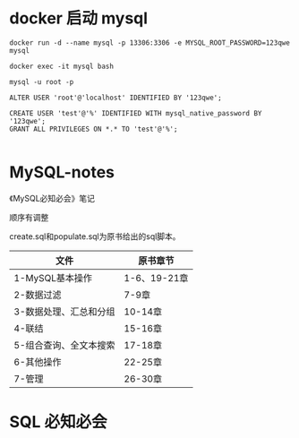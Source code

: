 # docker 启动 mysql

```
docker run -d --name mysql -p 13306:3306 -e MYSQL_ROOT_PASSWORD=123qwe mysql

docker exec -it mysql bash

mysql -u root -p

ALTER USER 'root'@'localhost' IDENTIFIED BY '123qwe';

CREATE USER 'test'@'%' IDENTIFIED WITH mysql_native_password BY '123qwe';
GRANT ALL PRIVILEGES ON *.* TO 'test'@'%';


```

# MySQL-notes
《MySQL必知必会》笔记

顺序有调整

create.sql和populate.sql为原书给出的sql脚本。

|文件|原书章节|
|---|---|
|1-MySQL基本操作|1-6、19-21章|
|2-数据过滤|7-9章|
|3-数据处理、汇总和分组|10-14章|
|4-联结|15-16章|
|5-组合查询、全文本搜索|17-18章|
|6-其他操作|22-25章|
|7-管理|26-30章|

# SQL 必知必会


